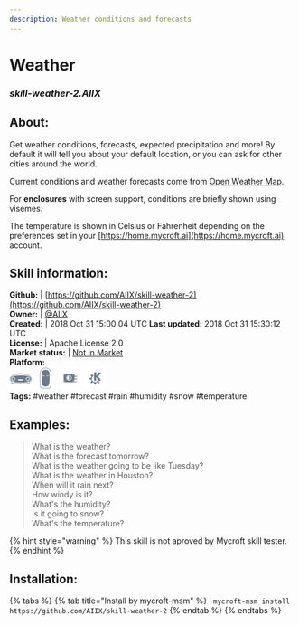 ```yaml
--- 
description: Weather conditions and forecasts
---
```


# Weather  
### _skill-weather-2.AIIX_  
## About:  
Get weather conditions, forecasts, expected precipitation and more!  By default it will tell
you about your default location, or you can ask for other cities around the world.

Current conditions and weather forecasts come from [Open Weather Map](https://openweathermap.org).

For **enclosures** with screen support, conditions are briefly shown using visemes.

The temperature is shown in Celsius or Fahrenheit depending on the preferences set in your [https://home.mycroft.ai](https://home.mycroft.ai) account.

## Skill information:  
**Github:** | [https://github.com/AIIX/skill-weather-2](https://github.com/AIIX/skill-weather-2)  
**Owner:** | [@AIIX](https://github.com/AIIX)  
**Created:** | 2018 Oct 31 15:00:04 UTC  **Last updated:** 2018 Oct 31 15:30:12 UTC  
**License:** | Apache License 2.0  
**Market status:** | [Not in Market](https://market.mycroft.ai/skill/)  
**Platform:**  
 ![](../.gitbook/assets/mark-1-icon.png)  ![](../.gitbook/assets/mark-2-icon.png)  ![](../.gitbook/assets/picroft-icon.png)  ![](../.gitbook/assets/kde.png)   
**Tags:** \#weather \#forecast \#rain \#humidity \#snow \#temperature   
## Examples:  
> What is the weather?  
> What is the forecast tomorrow?  
> What is the weather going to be like Tuesday?  
> What is the weather in Houston?  
> When will it rain next?  
> How windy is it?  
> What's the humidity?  
> Is it going to snow?  
> What's the temperature?  
  
{% hint style="warning" %}
This skill is not aproved by Mycroft skill tester.
{% endhint %}
    
## Installation:  
{% tabs %}
{% tab title="Install by mycroft-msm" %}
``` mycroft-msm install https://github.com/AIIX/skill-weather-2```
{% endtab %}
  {% endtabs %}
  